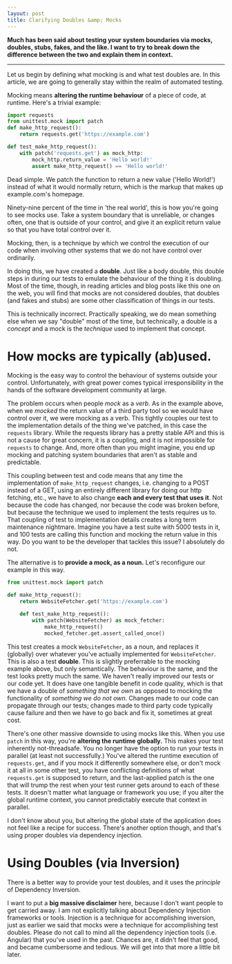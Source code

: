 ```yaml
---
layout: post
title: Clarifying Doubles &amp; Mocks
---
```


**Much has been said about testing your system boundaries via mocks, doubles, stubs, fakes, and the like. I want to try to break down the difference between the two and explain them in context.**

-----

Let us begin by defining what mocking is and what test doubles are. In this article, we are going to generally stay within the realm of automated testing.

Mocking means **altering the runtime behaviour** of a piece of code, at runtime. Here's a trivial example:

```python
import requests
from unittest.mock import patch
def make_http_request():
    return requests.get('https://example.com')

def test_make_http_request():
    with patch('requests.get') as mock_http:
        mock_http.return_value = 'Hello world!'
        assert make_http_request() == 'Hello world!'
```

Dead simple. We patch the function to return a new value ('Hello World!') instead of what it would normally return, which is the markup that makes up example.com's homepage.

Ninety-nine percent of the time in 'the real world', this is how you're going to see mocks use. Take a system boundary that is unreliable, or changes often, one that is outside of your control, and give it an explicit return value so that you have total control over it.

Mocking, then, is a technique by which we control the execution of our code when involving other systems that we do not have control over ordinarily.

In doing this, we have created a **double**. Just like a body double, this double steps in during our tests to emulate the behaviour of the thing it is doubling. Most of the time, though, in reading articles and blog posts like this one on the web, you will find that mocks are not considered doubles, that doubles (and fakes and stubs) are some other classification of things in our tests.

This is technically incorrect. Practically speaking, we do mean something else when we say "double" most of the time, but technically, a double is a *concept* and a mock is the *technique* used to implement that concept.

# How mocks are typically (ab)used.

Mocking is the easy way to control the behaviour of systems outside your control. Unfortunately, with great power comes typical irresponsibility in the hands of the software development community at large.

The problem occurs when people *mock* as a *verb*. As in the example above, when we *mocked* the return value of a third party tool so we would have control over it, we were mocking as a verb. This tightly couples our test to the implementation details of the thing we've patched, in this case the `requests` library. While the requests library has a pretty stable API and this is not a cause for great concern, it is a coupling, and it is not impossible for `requests` to change. And, more often than you might imagine, you end up mocking and patching system boundaries that aren't as stable and predictable.

This coupling between test and code means that any time the implementation of `make_http_request` changes, i.e. changing to a POST instead of a GET, using an entirely different library for doing our http fetching, etc., we have to also change **each and every test that uses it**. Not because the code has changed, nor because the code was broken before, but because the technique we used to implement the tests requires us to. That coupling of test to implementation details creates a long term maintenance nightmare. Imagine you have a test suite with 5000 tests in it, and 100 tests are calling this function and mocking the return value in this way. Do you want to be the developer that tackles this issue? I absolutely do not.

The alternative is to **provide a mock, as a noun.** Let's reconfigure our example in this way.

```python
from unittest.mock import patch

def make_http_request():
    return WebsiteFetcher.get('https://example.com')

    def test_make_http_request():
        with patch(WebsiteFetcher) as mock_fetcher:
            make_http_request()
            mocked_fetcher.get.assert_called_once()
```

This test creates a mock `WebsiteFetcher`, as a noun, and replaces it (globally) over whatever you've actually implemented for `WebsiteFetcher`. This is also a test **double**. This is slightly preferrable to the mocking example above, but only semantically. The behaviour is the same, and the test looks pretty much the same. We haven't really improved our tests or our code yet. It does have one tangible benefit in code quality, which is that we have a double of *something that we own* as opposed to mocking the functionality of *something we do not own*. Changes made to our code can propagate through our tests; changes made to third party code typically cause failure and then we have to go back and fix it, sometimes at great cost.

There's one other massive downside to using mocks like this. When you use `patch` in this way, you're **altering the runtime globally.** This makes your test inherently not-threadsafe. You no longer have the option to run your tests in parallel (at least not successfully.) You've altered the runtime execution of `requests.get`, and if you mock it differently somewhere else, or don't mock it at all in some other test, you have conflicting definitions of what `requests.get` is supposed to return, and the last-applied patch is the one that will trump the rest when your test runner gets around to each of these tests. It doesn't matter what language or framework you use; if you alter the global runtime context, you cannot predictably execute that context in parallel.

I don't know about you, but altering the global state of the application does not feel like a recipe for success. There's another option though, and that's using proper doubles via dependency injection.

# Using Doubles (via Inversion)

There is a better way to provide your test doubles, and it uses the *principle* of Dependency Inversion.

I want to put a **big massive disclaimer** here, because I don't want people to get carried away. I am not explicitly talking about Dependency Injection frameworks or tools. Injection is a technique for accomplishing inversion, just as earlier we said that mocks were a technique for accomplishing test doubles. Please do not call to mind all the dependency injection tools (i.e. Angular) that you've used in the past. Chances are, it didn't feel that good, and became cumbersome and tedious. We will get into that more a little bit later.

<!--
The web used to be pretty straight forward. URLs pointed to servers, servers mashed up their data into html, and browsers rendered that response. What a glorious era that was. Hypertext was all we needed. Simple frameworks popped up around this simple paradigm, and allowed developers to go from spending months on basic functionalities to spending hours to create relatively complex projects. More time was spent on the *business logic*, on *application design*, instead of spending untold man hours wiring up scripts to databases and concatenating strings of html together.

I'm not going to tell you we should have stopped there. The web grew, and evolved, obviously, and we needed javascript for things.

That's where our story gets dark.

Javascript is out of control now. Somehow we've decided it's acceptable to throw massive applications at our users, force their devices to run those applications, and make constant, ever-increasing quantities of network requests while the application is in use. Somehow we've decided that in order to generate HTML, we have to use JSON (what?), make dozens of network requests, discard most of the data that we get in those requests, have an increasingly opaque black box of a javascript framework turn that JSON into HTML (via an arcane arrangement of multi-level state management, CSS as a new domain-specific language, and a new client-only url routing layer) and then hopefully correctly patch that new HTML into the DOM efficiently. (Spoiler alert: [it's not efficient](https://kentcdodds.com/blog/fix-the-slow-render-before-you-fix-the-re-render).)

I haven't even started in on the complicated nightmare of javascript build systems, especially that Lovecraftian horror known as Webpack, or the security vulnerability waiting to destroy your business in token-based authentication. Or the fact that the JSON pre-requisite of all of this means you have to serialize your data in order to serve it as JSON, which is not an easy problem to solve. Overserving, underserving, JSON has its own security vulnerabilities...

Did everyone collectively forget that we could render HTML on the server? Much faster, more consistently, adjacent to your actual application state, and without shipping any unnecessary data to your user's devices?

**But without javascript, we have to reload the page on every action!**

Sure, I understand that this is an initial motivation for these complex javascript frameworks. That is a very reasonable thing to expect of modern web applications. But we don't need to do all of the bespoke javascript nonsense to solve that problem.

[Enter Htmx.](https://htmx.org)

This is only one implementation of the idea that simply *is* the future of web development. The premise is simple.

1. Issue ajax requests from any user event (clicking links, submitting forms, clicking any element, issuing keystrokes)
2. Let the server generate the HTML that represents the new application state for that request.
3. Send **that html** in the response.
4. Shove that element in the DOM where it's supposed to go.

That's it. Dead simple. Every backend framework since the beginning of the web has allowed you to generate HTML. It's the fundamental functionality of a web application framework. It's been perfected over the last decade and a half. Why not let that application do what it's *meant to do*? Your application state (probably a database) is directly connected to your application. You probably even use an ORM, and a templating system. It's all batteries included with your web framework, so *stop fighting with it* and embrace it.

-----

In this series, I'm going to show you how to embrace your web framework. I'm going to use Python and Django, but I guarantee this idea is compatible with whatever backend framework you might want to use, because it's *just HTML*.

I'm not going to walk you through the steps of setting up a new Django project. If you want to follow along, and play with it, the [Django tutorial](https://docs.djangoproject.com/en/3.1/intro/tutorial01/) is excellent. Get that started, then come back.

Let's start with the most basic of trivial examples.

Let's create a pretty basic view. It's going to serve a little template with a button.

```python
# views.py
def home(request):
    return render(request, "home.html")
```

```python
# urls.py

urlpatterns = [
	path('', views.home, name='home')
]
```

```html
<html>
<head></head>
<body>
    <button>Click Me To Get a Blog Post</button>
</body>
</html>
```

*Disclaimer:* I'm not showing you everything. Again, this isn't a django tutorial. I expect you to pretty much grasp what's going on here without me showing you every import and line of code.

With this, if you've set up your project correctly, you can go to your new homepage and see a button. It doesn't do anything right now. Let's fix that. First, we'll set up a new view that just returns a blog post.

```python
# views.py
def blog_post(request):
    return render(request, "blog_post.html")

# urls.py
urlpatterns = [
	path('', views.home, name='home'),
	path('blog-post', views.blog_post, name='blog-post'),
]
```

```html
<section id="blog-post">
    <h1>This is the title of my blog post!</h1>
    <p>This is the content of my blog post.</h1>
</section>
```

Now if you go to your new blog-post url, you should see the blog post. Nothing new so far. So now, let's wire this up with htmx. Let's start by adding the script tag to the home.html template to make sure htmx is available via it's CDN, and then we can start adding a little htmx magic via directives.

```html
<html>
<head>
  <script src="https://unpkg.com/htmx.org@1.3.2"></script>
</head>
<body>
  <button
    hx-get="/blog-post"
    hx-target="#blog-post"
    >
    Click Me To Get a Blog Post
  </button>
  <section id="blog-post"></section>
</body>
</html>
```

So, you can check out the [Htmx documentation](https://htmx.org/docs/) to see what I've done here, but the general idea should be obvious; issue a GET request to `/blog-post`, then take the response and replace the css selector `#blog-post` with the response.

![It's really this easy.](/assets/images/blogpostvid.gif)

If you're coding along, go ahead and try it. It feels almost magical. We've done in two simple, semantic directives what takes the javascript world a massive build pipeline, dozens of megabytes of application code, hundreds of megabytes if not gigabytes of npm dependencies, massive headaches of state management... Do I need to go on?

I know this is only a trivial example. I know it's so trivial as to be almost meaningless. But that's because there's... not really any additional complexity in this paradigm. Make a request, get the response, put it somewhere in the DOM. You'd be really surprised at [what can be done](https://htmx.org/examples/) this way. In the next parts of this series, we'll explore what some of those are.
-->
